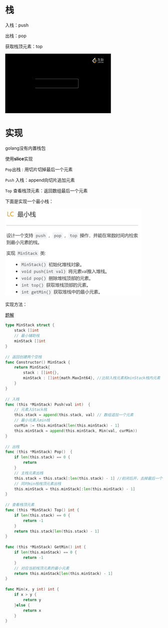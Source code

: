 

# 栈

入栈：push

出栈：pop

获取栈顶元素：top

<img src="pic/%E6%A0%88.assets/691e2a8cca120acb18e77379c7cd7eec3835c8c102d1c699303f50accd1e09df-%E5%87%BA%E5%85%A5%E6%A0%88.gif" alt="691e2a8cca120acb18e77379c7cd7eec3835c8c102d1c699303f50accd1e09df-出入栈" style="zoom: 33%;" />



# 实现

golang没有内置栈包

使用**slice**实现

`Pop`出栈 :  用切片切掉最后一个元素

`Push` 入栈：append向切片追加元素

`Top` 查看栈顶元素：返回数组最后一个元素



下面是实现一个最小栈：

<img src="pic/%E6%A0%88.assets/image-20220421162239770.png" alt="image-20220421162239770" style="zoom: 50%;" />

实现方法：

[题解](https://leetcode-cn.com/problems/min-stack/solution/zui-xiao-zhan-by-leetcode-solution/)

```go
type MinStack struct {
    stack []int
    // 最小辅助栈
    minStack []int
}

// 返回创建两个空栈
func Constructor() MinStack {
    return MinStack{
        stack : []int{},
        minStack : []int{math.MaxInt64}, //比较入栈元素和minStack栈内元素
    }
}

// 入栈
func (this *MinStack) Push(val int)  {
    // 元素入Stack栈
    this.stack = append(this.stack, val) // 数组追加一个元素 
    // 最小元素入min栈
    curMin := this.minStack[len(this.minStack) - 1]
    this.minStack = append(this.minStack, Min(val, curMin))
}

// 出栈
func (this *MinStack) Pop()  {
    if len(this.stack) == 0 {
        return
    }
    // 主栈元素出栈
    this.stack = this.stack[:len(this.stack) - 1] //前闭后开，去掉最后一个元素
    // 同时min栈栈顶元素出栈
    this.minStack = this.minStack[:len(this.minStack) - 1]
}

// 查看栈顶元素
func (this *MinStack) Top() int {
    if len(this.stack) == 0 {
        return -1
    }
    return this.stack[len(this.stack) - 1]
}

func (this *MinStack) GetMin() int {
    if len(this.minStack) == 0 {
        return -1
    }
    // 对应当前栈顶元素的最小元素
    return this.minStack[len(this.minStack) - 1]
}

func Min(x, y int) int {
    if x > y {
        return y
    }else {
        return x
    }
}
```

